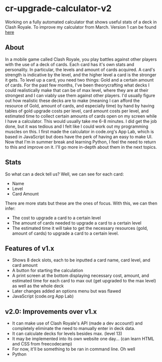 # cr-upgrade-calculator-v2
Working on a fully automated calculator that shows useful stats of a deck in Clash Royale. To improve my calculator from March. 
Version 1 can be found [here](https://studio.code.org/projects/applab/cKkV1c9y037xD3tObsSR8IUf3ciuh4h5CJ-gOiFRkus)

## About
In a mobile game called Clash Royale, you play battles against other players with the use of a deck of cards. Each card has it's own stats and personality. In particular, the levels and amount of cards acquired. A card's strength is indicative by the level, and the higher level a card is the stronger it gets. To level up a card, you need two things: Gold and a certain amount of cards. For the past few months, I've been theorycrafting what decks I could realistically make that can be of max level, where they are at their strongest and I can viably use them against other players. I'd usually figure out how realistic these decks are to make (meaning I can afford the resource of Gold, amount of cards, and especially time) by hand by having tables of gold upgrade costs per level, card amount costs per level, and estimated time to collect certain amounts of cards open on my screen while I have a calculator. This would usually take me 6-8 minutes. I did get the job done, but it was tedious and I felt like I could work out my programming muscles on this. I first made the calculator in code.org's App Lab, which is based in JavaScript but does have the perk of having an easy to make UI. Now that I'm in summer break and learning Python, I feel the need to return to this and improve on it. I'll go more in-depth about them in the next topics. 

## Stats
So what can a deck tell us?
Well, we can see for each card:
* Name
* Level
* Card Amount

There are more stats but these are the ones of focus. With this, we can then infer:
* The cost to upgrade a card to a certain level
* The amount of cards needed to upgrade a card to a certain level
* The estimated time it will take to get the necessary resources (gold, amount of cards) to upgrade a card to a certain level.

## Features of v1.x
* Shows 8 deck slots, each to be inputted a card name, card level, and card amount
* A button for starting the calculation
* A print screen at the bottom displaying necessary cost, amount, and estimated time for each card to max out (get upgraded to the max level) as well as the whole deck
* Later changes added an options menu but was flawed
* JavaScript (code.org App Lab)

## v2.0: Improvements over v1.x
* It can make use of Clash Royale's API (made a dev account!) and completely eliminate the need to manually enter in deck data.
* It can calculate decks for levels besides max. (level 13)
* It may be implemented into its own website one day... (can learn HTML and CSS from freecodecamp)
* For now, it'll be something to be ran in command line. Oh well
* Python
